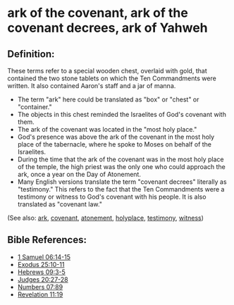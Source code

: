 # ark of the covenant, ark of the covenant decrees, ark of Yahweh #

## Definition: ##

These terms refer to a special wooden chest, overlaid with gold, that contained the two stone tablets on which the Ten Commandments were written. It also contained Aaron's staff and a jar of manna.

* The term "ark" here could be translated as "box" or "chest" or "container."
* The objects in this chest reminded the Israelites of God's covenant with them.
* The ark of the covenant was located in the "most holy place."
* God's presence was above the ark of the covenant in the most holy place of the tabernacle, where he spoke to Moses on behalf of the Israelites.
* During the time that the ark of the covenant was in the most holy place of the temple, the high priest was the only one who could approach the ark, once a year on the Day of Atonement.
* Many English versions translate the term "covenant decrees" literally as "testimony." This refers to the fact that the Ten Commandments were a testimony or witness to God's covenant with his people. It is also translated as "covenant law."

(See also: [ark](../other/ark.md), [covenant](../kt/covenant.md), [atonement](../kt/atonement.md), [holyplace](../kt/holyplace.md), [testimony](../kt/testimony.md), [witness](../kt/witness.md))

## Bible References: ##

* [1 Samuel 06:14-15](https://door43.org/en/bible/notes/1sa/06/14)
* [Exodus 25:10-11](https://door43.org/en/bible/notes/exo/25/10)
* [Hebrews 09:3-5](https://door43.org/en/bible/notes/heb/09/03)
* [Judges 20:27-28](https://door43.org/en/bible/notes/jdg/20/27)
* [Numbers 07:89](https://door43.org/en/bible/notes/num/07/89)
* [Revelation 11:19](https://door43.org/en/bible/notes/rev/11/19)


